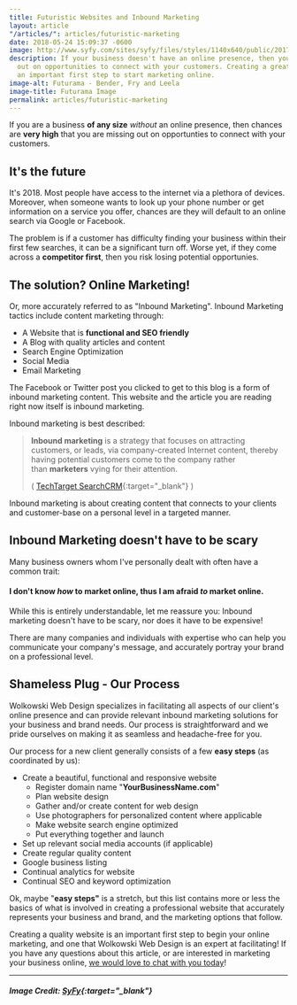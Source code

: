 ```yaml
---
title: Futuristic Websites and Inbound Marketing
layout: article
"/articles/": articles/futuristic-marketing
date: 2018-05-24 15:09:37 -0600
image: http://www.syfy.com/sites/syfy/files/styles/1140x640/public/2017/10/futurama-mobile-game.jpg?itok=onFOS2mk
description: If your business doesn't have an online presence, then you are missing
  out on opportunities to connect with your customers. Creating a great website is
  an important first step to start marketing online.
image-alt: Futurama - Bender, Fry and Leela
image-title: Futurama Image
permalink: articles/futuristic-marketing
---
```

If you are a business **of any size** _without_ an online presence, then chances are **very high** that you are missing out on opportunties to connect with your customers.

## It's the future

It's 2018. Most people have access to the internet via a plethora of devices. Moreover, when someone wants to look up your phone number or get information on a service you offer, chances are they will default to an online search via Google or Facebook.

The problem is if a customer has difficulty finding your business within their first few searches, it can be a significant turn off. Worse yet, if they come across a **competitor first**, then you risk losing potential opportunies.

## The solution? Online Marketing!

Or, more accurately referred to as "Inbound Marketing". Inbound Marketing tactics include content marketing through:

* A Website that is **functional and SEO friendly**
* A Blog with quality articles and content
* Search Engine Optimization
* Social Media
* Email Marketing

The Facebook or Twitter post you clicked to get to this blog is a form of inbound marketing content. This website and the article you are reading right now itself is inbound marketing.

Inbound marketing is best described:

> **Inbound marketing** is a strategy that focuses on attracting customers, or leads, via company-created Internet content, thereby having potential customers come to the company rather than **marketers** vying for their attention.
>
> \( [TechTarget SearchCRM](https://searchcrm.techtarget.com/definition/inbound-marketing "Inbound Marketing Description"){:target="_blank"} )

Inbound marketing is about creating content that connects to your clients and customer-base on a personal level in a targeted manner.

## Inbound Marketing doesn't have to be scary

Many business owners whom I've personally dealt with often have a common trait:

#### I don't know _how_ to market online, thus I am afraid _to_ market online.

While this is entirely understandable, let me reassure you: Inbound marketing doesn't have to be scary, nor does it have to be expensive!

There are many companies and individuals with expertise who can help you communicate your company's message, and accurately portray your brand on a professional level.

## Shameless Plug - Our Process

Wolkowski Web Design specializes in facilitating all aspects of our client's online presence and can provide relevant inbound marketing solutions for your business and brand needs. Our process is straightforward and we pride ourselves on making it as seamless and headache-free for you.

Our process for a new client generally consists of a few **easy steps** (as coordinated by us):

* Create a beautiful, functional and responsive website
  * Register domain name "**YourBusinessName.com**"
  * Plan website design
  * Gather and/or create content for web design
  * Use photographers for personalized content where applicable
  * Make website search engine optimized
  * Put everything together and launch
* Set up relevant social media accounts (if applicable)
* Create regular quality content
* Google business listing
* Continual analytics for website
* Continual SEO and keyword optimization

Ok, maybe "**easy steps"** is a stretch, but this list contains more or less the basics of what is involved in creating a professional website that accurately represents your business and brand, and the marketing options that follow.

Creating a quality website is an important first step to begin your online marketing, and one that Wolkowski Web Design is an expert at facilitating! If you have any questions about this article, or are interested in marketing your business online, [we would love to chat with you today](/#contact "contact us")!

<hr>

##### Image Credit: [SyFy](http://www.syfy.com/futurama){:target="_blank"}